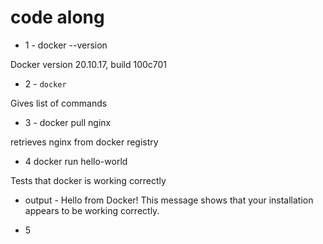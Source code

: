 # code along

- 1 - docker --version

Docker version 20.10.17, build 100c701


- 2 - `docker`

Gives list of commands

- 3 - docker pull nginx

retrieves nginx from docker registry

- 4 docker run hello-world

Tests that docker is working correctly

- output - Hello from Docker!
This message shows that your installation appears to be working correctly.


- 5 